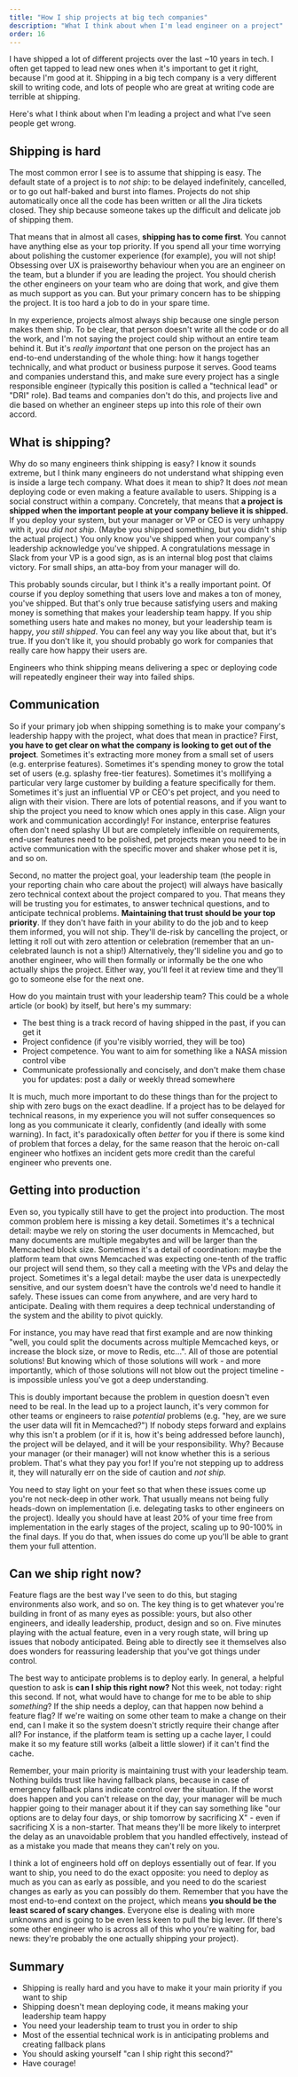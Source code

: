 ```yaml
---
title: "How I ship projects at big tech companies"
description: "What I think about when I'm lead engineer on a project"
order: 16
---
```


I have shipped a lot of different projects over the last ~10 years in tech. I often get tapped to lead new ones when it's important to get it right, because I'm good at it. Shipping in a big tech company is a very different skill to writing code, and lots of people who are great at writing code are terrible at shipping.

Here's what I think about when I'm leading a project and what I've seen people get wrong.

## Shipping is hard

The most common error I see is to assume that shipping is easy. The default state of a project is to _not ship_: to be delayed indefinitely, cancelled, or to go out half-baked and burst into flames. Projects do not ship automatically once all the code has been written or all the Jira tickets closed. They ship because someone takes up the difficult and delicate job of shipping them.

That means that in almost all cases, **shipping has to come first**. You cannot have anything else as your top priority. If you spend all your time worrying about polishing the customer experience (for example), you will not ship! Obsessing over UX is praiseworthy behaviour when you are an engineer on the team, but a blunder if you are leading the project. You should cherish the other engineers on your team who are doing that work, and give them as much support as you can. But your primary concern has to be shipping the project. It is too hard a job to do in your spare time.

In my experience, projects almost always ship because one single person makes them ship. To be clear, that person doesn't write all the code or do all the work, and I'm not saying the project could ship without an entire team behind it. But it's _really important_ that one person on the project has an end-to-end understanding of the whole thing: how it hangs together technically, and what product or business purpose it serves. Good teams and companies understand this, and make sure every project has a single responsible engineer (typically this position is called a "technical lead" or "DRI" role). Bad teams and companies don't do this, and projects live and die based on whether an engineer steps up into this role of their own accord.

## What is shipping?

Why do so many engineers think shipping is easy? I know it sounds extreme, but I think many engineers do not understand what shipping even is inside a large tech company. What does it mean to ship? It does _not_ mean deploying code or even making a feature available to users. Shipping is a social construct within a company. Concretely, that means that **a project is shipped when the important people at your company believe it is shipped.** If you deploy your system, but your manager or VP or CEO is very unhappy with it, _you did not ship_. (Maybe you shipped something, but you didn't ship the actual project.) You only know you've shipped when your company's leadership acknowledge you've shipped. A congratulations message in Slack from your VP is a good sign, as is an internal blog post that claims victory. For small ships, an atta-boy from your manager will do.

This probably sounds circular, but I think it's a really important point. Of course if you deploy something that users love and makes a ton of money, you've shipped. But that's only true because satisfying users and making money is something that makes your leadership team happy. If you ship something users hate and makes no money, but your leadership team is happy, _you still shipped_. You can feel any way you like about that, but it's true. If you don't like it, you should probably go work for companies that really care how happy their users are.

Engineers who think shipping means delivering a spec or deploying code will repeatedly engineer their way into failed ships.

## Communication

So if your primary job when shipping something is to make your company's leadership happy with the project, what does that mean in practice? First, **you have to get clear on what the company is looking to get out of the project**. Sometimes it's extracting more money from a small set of users (e.g. enterprise features). Sometimes it's spending money to grow the total set of users (e.g. splashy free-tier features). Sometimes it's mollifying a particular very large customer by building a feature specifically for them. Sometimes it's just an influential VP or CEO's pet project, and you need to align with their vision. There are lots of potential reasons, and if you want to ship the project you need to know which ones apply in this case. Align your work and communication accordingly! For instance, enterprise features often don't need splashy UI but are completely inflexible on requirements, end-user features need to be polished, pet projects mean you need to be in active communication with the specific mover and shaker whose pet it is, and so on.

Second, no matter the project goal, your leadership team (the people in your reporting chain who care about the project) will always have basically zero technical context about the project compared to you. That means they will be trusting you for estimates, to answer technical questions, and to anticipate technical problems. **Maintaining that trust should be your top priority**. If they don't have faith in your ability to do the job and to keep them informed, you will not ship. They'll de-risk by cancelling the project, or letting it roll out with zero attention or celebration (remember that an un-celebrated launch is not a ship!) Alternatively, they'll sideline you and go to another engineer, who will then formally or informally be the one who actually ships the project. Either way, you'll feel it at review time and they'll go to someone else for the next one.

How do you maintain trust with your leadership team? This could be a whole article (or book) by itself, but here's my summary:

- The best thing is a track record of having shipped in the past, if you can get it
- Project confidence (if you're visibly worried, they will be too)
- Project competence. You want to aim for something like a NASA mission control vibe
- Communicate professionally and concisely, and don't make them chase you for updates: post a daily or weekly thread somewhere

It is much, much more important to do these things than for the project to ship with zero bugs on the exact deadline. If a project has to be delayed for technical reasons, in my experience you will not suffer consequences so long as you communicate it clearly, confidently (and ideally with some warning). In fact, it's paradoxically often _better_ for you if there is some kind of problem that forces a delay, for the same reason that the heroic on-call engineer who hotfixes an incident gets more credit than the careful engineer who prevents one.

## Getting into production

Even so, you typically still have to get the project into production. The most common problem here is missing a key detail. Sometimes it's a technical detail: maybe we rely on storing the user documents in Memcached, but many documents are multiple megabytes and will be larger than the Memcached block size. Sometimes it's a detail of coordination: maybe the platform team that owns Memcached was expecting one-tenth of the traffic our project will send them, so they call a meeting with the VPs and delay the project. Sometimes it's a legal detail: maybe the user data is unexpectedly sensitive, and our system doesn't have the controls we'd need to handle it safely. These issues can come from anywhere, and are very hard to anticipate. Dealing with them requires a deep technical understanding of the system and the ability to pivot quickly.

For instance, you may have read that first example and are now thinking "well, you could split the documents across multiple Memcached keys, or increase the block size, or move to Redis, etc...". All of those are potential solutions! But knowing which of those solutions will work - and more importantly, which of those solutions will not blow out the project timeline - is impossible unless you've got a deep understanding.

This is doubly important because the problem in question doesn't even need to be real. In the lead up to a project launch, it's very common for other teams or engineers to raise _potential_ problems (e.g. "hey, are we sure the user data will fit in Memcached?") If nobody steps forward and explains why this isn't a problem (or if it is, how it's being addressed before launch), the project will be delayed, and it will be your responsibility. Why? Because your manager (or their manager) will not know whether this is a serious problem. That's what they pay you for! If you're not stepping up to address it, they will naturally err on the side of caution and _not ship_.

You need to stay light on your feet so that when these issues come up you're not neck-deep in other work. That usually means not being fully heads-down on implementation (i.e. delegating tasks to other engineers on the project). Ideally you should have at least 20% of your time free from implementation in the early stages of the project, scaling up to 90-100% in the final days. If you do that, when issues do come up you'll be able to grant them your full attention.

## Can we ship right now?

Feature flags are the best way I've seen to do this, but staging environments also work, and so on. The key thing is to get whatever you're building in front of as many eyes as possible: yours, but also other engineers, and ideally leadership, product, design and so on. Five minutes playing with the actual feature, even in a very rough state, will bring up issues that nobody anticipated. Being able to directly see it themselves also does wonders for reassuring leadership that you've got things under control.

The best way to anticipate problems is to deploy early. In general, a helpful question to ask is **can I ship this right now?** Not this week, not today: right this second. If not, what would have to change for me to be able to ship _something_? If the ship needs a deploy, can that happen now behind a feature flag? If we're waiting on some other team to make a change on their end, can I make it so the system doesn't strictly require their change after all? For instance, if the platform team is setting up a cache layer, I could make it so my feature still works (albeit a little slower) if it can't find the cache.

Remember, your main priority is maintaining trust with your leadership team. Nothing builds trust like having fallback plans, because in case of emergency fallback plans indicate control over the situation. If the worst does happen and you can't release on the day, your manager will be much happier going to their manager about it if they can say something like "our options are to delay four days, or ship tomorrow by sacrificing X" - even if sacrificing X is a non-starter. That means they'll be more likely to interpret the delay as an unavoidable problem that you handled effectively, instead of as a mistake you made that means they can't rely on you.

I think a lot of engineers hold off on deploys essentially out of fear. If you want to ship, you need to do the exact opposite: you need to deploy as much as you can as early as possible, and you need to do the scariest changes as early as you can possibly do them. Remember that you have the most end-to-end context on the project, which means **you should be the least scared of scary changes**. Everyone else is dealing with more unknowns and is going to be even less keen to pull the big lever. (If there's some other engineer who is across all of this who you're waiting for, bad news: they're probably the one actually shipping your project).

## Summary

- Shipping is really hard and you have to make it your main priority if you want to ship
- Shipping doesn't mean deploying code, it means making your leadership team happy
- You need your leadership team to trust you in order to ship
- Most of the essential technical work is in anticipating problems and creating fallback plans
- You should asking yourself "can I ship right this second?"
- Have courage!